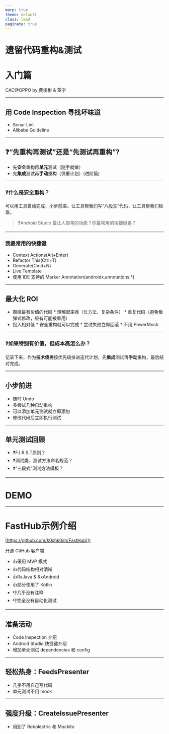 ```yaml
---
marp: true
theme: default
class: lead
paginate: true
---
```

<!-- _class: invert -->

# <!--fit--> 遗留代码重构&测试
# 入门篇

CAC@OPPO by 黄俊彬 & 覃宇

---

## 用 Code Inspection 寻找坏味道

* Sonar Lint
* Alibaba Guideline

---

## :question:“先重构再测试”还是“先测试再重构”?

* 先**安全**重构再**单元**测试（随手就做）
* 先**集成**测试再**手动**重构（慎重计划）(进阶篇)

---

### :question:什么是安全重构？

可以用工具自动完成，小步前进。让工具帮我们写“八股文”代码，让工具帮我们检查。

>  :question:Android Studio 最让人惊艳的功能？你最常用的快捷键是？

---

### 我最常用的快捷键

* Context Actions(Alt+Enter)
* Refactor This(Ctrl+T)
* Generate(Cmd+N)
* Live Template
* 使用 IDE 支持的 Marker Annotation(androidx.annotations.*)

---

## 最大化 ROI

* 围绕最有价值的代码
      * 理解起来难（长方法、复杂条件）
      * 重复代码（避免散弹式修改，极有可能被重用）
* 投入相对低
      * 安全重构就可以完成
      * 尝试失败立即回滚
      * 不用 PowerMock

---

### :question:如果特别有价值，但成本高怎么办？

记录下来，作为**技术债务**按优先级排进迭代计划，先**集成**测试再**手动**重构，最后结对完成。

---

## 小步前进

* 随时 Undo
* 多尝试几种自动重构
* 可以添加单元测试就立即添加
* 修改代码后立即执行测试

---


## 单元测试回顾

* :question:F.I.R.S.T原则？
* :question:测试类、测试方法命名规范？
* :question:“三段式”测试方法模板？

---

<!-- _class: invert -->

# <!--fit-->  DEMO

---

# FastHub示例介绍

[https://github.com/k0shk0sh/FastHub]()

开源 GitHub 客户端

- :+1:采用 MVP 模式
- :+1:代码结构相对清晰
- :+1:RxJava & RxAndroid
- :+1:部分使用了 Kotlin
- :-1:几乎没有注释
- :-1:完全没有自动化测试

---

## 准备活动

- Code Inspection 介绍
- Android Studio 快捷键介绍
- 增加单元测试 dependencies 和 config

---

## 轻松热身：FeedsPresenter

- 几乎不用自己写代码
- 单元测试不用 mock

<!-- 1. 代码上下文讲解
1. 第一步：提取方法，@NonNull
2. 第二步：简化 return，if/eles，Alt+Enter
3. 第三步：提取条件方法
4. 第四步：使用@VisibleForTesting，提高方法 access level
5. 第五步：编写单元测试，命名回顾，Live template
6. 第六步：用 AssertJ 提高断言可读性 -->
   

---

## 强度升级：CreateIssuePresenter

- 用到了 Robolectric 和 Mockito



